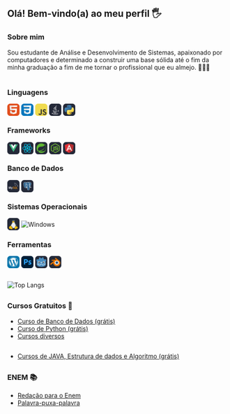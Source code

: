 ## Olá! Bem-vindo(a) ao meu perfil 🖐️

### Sobre mim
Sou estudante de Análise e Desenvolvimento de Sistemas, apaixonado por computadores e determinado a construir uma base sólida até o fim da minha graduação a fim de me tornar o profissional que eu almejo. 🌟👨‍💻

#


### Linguagens
<div style="display: inline_block">
  <img align="center" alt="HTML5" src="https://github.com/tandpfun/skill-icons/raw/main/icons/HTML.svg" width="28" title="HTML5">
  <img align="center" alt="CSS" src="https://github.com/tandpfun/skill-icons/raw/main/icons/CSS.svg" width="28" height="28" title="CSS">
  <img align="center" alt="JavaScript" src="https://github.com/tandpfun/skill-icons/raw/main/icons/JavaScript.svg" width="28" height="28" title="JavaScript">
  <img align="center" alt="Java" src="https://github.com/tandpfun/skill-icons/raw/main/icons/Java-Dark.svg" width="28" height="28" title="JAVA">
  <img align="center" alt="Python" src="https://github.com/tandpfun/skill-icons/raw/main/icons/Python-Dark.svg" width="28" height="28" title="Python">
</div>

### Frameworks
<div>
   <img align="center" alt="VueJS" src="https://github.com/tandpfun/skill-icons/raw/main/icons/VueJS-Dark.svg" width="28" height="28" title="VueJS"/>
  <img align="center" alt="React" src="https://github.com/tandpfun/skill-icons/raw/main/icons/React-Dark.svg" width="28" height="28" title="React"/>
  <img align="center" alt="Spring" src="https://github.com/tandpfun/skill-icons/raw/main/icons/Spring-Dark.svg" width="28" height="28" title="Spring"/>
  <img align="center" alt="Node.js" src="https://github.com/tandpfun/skill-icons/raw/main/icons/NodeJS-Dark.svg" width="28" height="28" title="NodeJS"/>
  <img align="center" alt="Angular" src="https://github.com/tandpfun/skill-icons/raw/main/icons/Angular-Dark.svg" width="28" height="28" title="Angular"/>
</div>

### Banco de Dados
<div>
  <img align="center" alt="MySQL" src="https://github.com/tandpfun/skill-icons/raw/main/icons/MySQL-Dark.svg" width="28" height="28" title="MySQL"/>
  <img align="center" alt="PostgreSQL" src="https://github.com/tandpfun/skill-icons/raw/main/icons/PostgreSQL-Dark.svg" width="28" height="28" title="PostgreSQL"/>
</div>

### Sistemas Operacionais
<div style="display: inline_block">
  <img align="center" alt="Linux" src="https://github.com/tandpfun/skill-icons/raw/main/icons/Linux-Dark.svg" width="28" height="28"/>
  <img align="center" alt="Windows" src="https://github.com/tandpfun/skill-icons/raw/main/icons/Windows-Dark.svg" width="28" height="28"/>
</div>

### Ferramentas
<div style="display: inline_block">
  <img align="center" alt="WordPress" src="https://github.com/tandpfun/skill-icons/blob/main/icons/Wordpress.svg" width="28" height="28"/>
  <img align="center" alt="Photoshop" src="https://github.com/tandpfun/skill-icons/blob/main/icons/Photoshop.svg" width="28" height="28"/>
  <img align="center" alt="Godot" src="https://github.com/tandpfun/skill-icons/blob/main/icons/Godot-Dark.svg" width="28" height="28"/>
  <img align="center" alt="Blender" src="https://github.com/tandpfun/skill-icons/blob/main/icons/Blender-Dark.svg" width="28" height="28"/>


</div>


##

<img src="https://github-readme-stats.vercel.app/api/top-langs/?username=RichardMatth&layout=compact&theme=tokyonight" alt="Top Langs" width="300" height="140"> 

##


### Cursos Gratuitos 📌
- [Curso de Banco de Dados (grátis)](https://www.ev.org.br/trilhas-de-conhecimento/banco-de-dados)
- [Curso de Python (grátis)](https://www.ev.org.br/trilhas-de-conhecimento/linguagem-de-programacao-python)
- [Cursos diversos](https://ibqp-ava.com/loja_virtual/cursos.php?id=INFORM%C3%81TICA%20E%20TECNOLOGIA)

##

- [Cursos de JAVA, Estrutura de dados e Algoritmo (grátis)](https://loiane.training/)

##

### ENEM 📚
- [Redação para o Enem](https://apps.univesp.br/enem-escreva-pra-ver/)
- [Palavra-puxa-palavra](https://apps.univesp.br/palavra-puxa-palavra)

##

